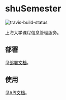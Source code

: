 # shuSemester
![travis-build-status](https://www.travis-ci.com/shuosc/shuCourse.svg?branch=master)

上海大学课程信息管理服务。

## 部署
见[部署文档](https://github.com/shuosc/shuCourse/tree/master/doc/deploy.md)。

## 使用
见[API文档](https://github.com/shuosc/shuCourse/tree/master/doc/api.md)。